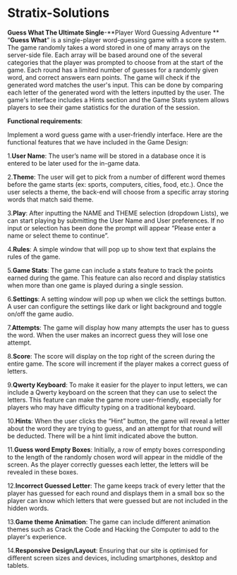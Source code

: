 # Stratix-Solutions
**Guess What The Ultimate Single**-**Player Word Guessing Adventure
**
“**Guess What**” is a single-player word-guessing game with a score system. The game randomly takes a word stored in one of many arrays on the server-side file. Each array will be based around one of the several categories that the player was prompted to choose from at the start of the game. Each round has a limited number of guesses for a randomly given word, and correct answers earn points. The game will check if the generated word matches the user's input. This can be done by comparing each letter of the generated word with the letters inputted by the user. The game's interface includes a Hints section and the Game Stats system allows players to see their game statistics for the duration of the session. 

**Functional requirements**:

Implement a word guess game with a user-friendly interface. Here are the functional features that we have included in the Game Design:

1.**User Name**: The user’s name will be stored in a database once it is entered to be later used for the in-game data.

2.**Theme**: The user will get to pick from a number of different word themes before the game starts (ex: sports, computers, cities, food, etc.). Once the user selects a theme, the back-end will choose from a specific array storing words that match said theme.

3.**Play**: After inputting the NAME and THEME selection (dropdown Lists), we can start playing by  submitting the User Name and User preferences. If no input or selection has been done the prompt will appear “Please enter a name or select theme to continue”.

4.**Rules**: A simple window that will pop up to show text that explains the rules of the game. 

5.**Game Stats**: The game can include a stats feature to track the points earned during the game. This feature can also record and display statistics when more than one game is played during a single session. 

6.**Settings**:  A setting window will pop up when we click the settings button. A user can configure the settings like dark or light background and toggle on/off the game audio.

7.**Attempts**: The game will display how many attempts the user has to guess the word. When the user makes an incorrect guess they will lose one attempt.

8.**Score**: The score will display on the top right of the screen during the entire game. The score will increment if the player makes a correct guess of letters.

9.**Qwerty Keyboard**: To make it easier for the player to input letters, we can include a Qwerty keyboard on the screen that they can use to select the letters. This feature can make the game more user-friendly, especially for players who may have difficulty typing on a traditional keyboard.

10.**Hints**: When the user clicks the “Hint” button, the game will reveal a letter about the word they are trying to guess, and an attempt for that round will be deducted. There will be a hint limit indicated above the button.

11.**Guess word Empty Boxes**: Initially, a row of empty boxes corresponding to the length of the randomly chosen word will appear in the middle of the screen. As the player correctly guesses each letter, the letters will be revealed in these boxes. 

12.**Incorrect Guessed Letter**: The game keeps track of every letter that the player has guessed for each round and displays them in a small box so the player can know which letters that were guessed but are not included in the hidden words.

13.**Game theme Animation**: The game can include different animation themes such as Crack the Code and Hacking the Computer to add to the player's experience.

14.**Responsive Design/Layout**: Ensuring that our site is optimised for different screen sizes and devices, including smartphones, desktop and tablets.

